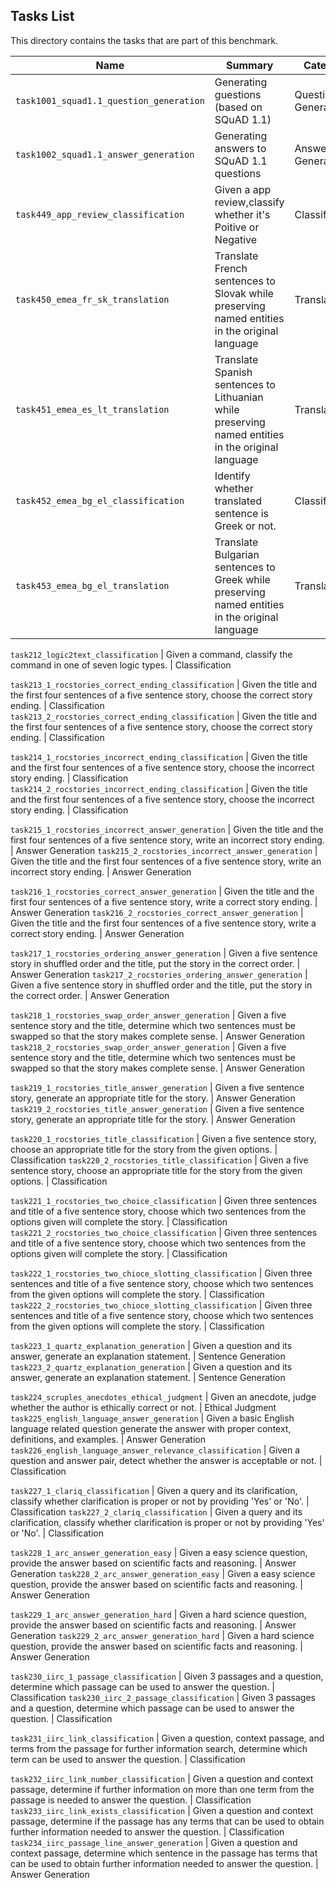 ## Tasks List 

This directory contains the tasks that are part of this benchmark. 


Name | Summary | Category
---- | ----------- | --------
`task1001_squad1.1_question_generation` | Generating guestions (based on SQuAD 1.1) | Question Generation  
`task1002_squad1.1_answer_generation` | Generating answers to SQuAD 1.1 questions | Answer Generation
`task449_app_review_classification` | Given a app review,classify whether it's Poitive or Negative | Classification
`task450_emea_fr_sk_translation` | Translate French sentences to Slovak while preserving named entities in the original language | Translation
`task451_emea_es_lt_translation` | Translate Spanish sentences to Lithuanian while preserving named entities in the original language | Translation
`task452_emea_bg_el_classification` | Identify whether translated sentence is Greek or not. | Classification
`task453_emea_bg_el_translation` | Translate Bulgarian sentences to Greek while preserving named entities in the original language | Translation

`task212_logic2text_classification` | Given a command, classify the command in one of seven logic types. | Classification

`task213_1_rocstories_correct_ending_classification` | Given the title and the first four sentences of a five sentence story, choose the correct story ending. | Classification
`task213_2_rocstories_correct_ending_classification` | Given the title and the first four sentences of a five sentence story, choose the correct story ending. | Classification

`task214_1_rocstories_incorrect_ending_classification` | Given the title and the first four sentences of a five sentence story, choose the incorrect story ending. | Classification
`task214_2_rocstories_incorrect_ending_classification` | Given the title and the first four sentences of a five sentence story, choose the incorrect story ending. | Classification


`task215_1_rocstories_incorrect_answer_generation` | Given the title and the first four sentences of a five sentence story, write an incorrect story ending. | Answer Generation
`task215_2_rocstories_incorrect_answer_generation` | Given the title and the first four sentences of a five sentence story, write an incorrect story ending. | Answer Generation


`task216_1_rocstories_correct_answer_generation` | Given the title and the first four sentences of a five sentence story, write a correct story ending. | Answer Generation
`task216_2_rocstories_correct_answer_generation` | Given the title and the first four sentences of a five sentence story, write a correct story ending. | Answer Generation


`task217_1_rocstories_ordering_answer_generation` | Given a five sentence story in shuffled order and the title, put the story in the correct order. | Answer Generation
`task217_2_rocstories_ordering_answer_generation` | Given a five sentence story in shuffled order and the title, put the story in the correct order. | Answer Generation



`task218_1_rocstories_swap_order_answer_generation` | Given a five sentence story and the title, determine which two sentences must be swapped so that the story makes complete sense. | Answer Generation
`task218_2_rocstories_swap_order_answer_generation` | Given a five sentence story and the title, determine which two sentences must be swapped so that the story makes complete sense. | Answer Generation



`task219_1_rocstories_title_answer_generation` | Given a five sentence story, generate an appropriate title for the story. | Answer Generation
`task219_2_rocstories_title_answer_generation` | Given a five sentence story, generate an appropriate title for the story. | Answer Generation


`task220_1_rocstories_title_classification` | Given a five sentence story, choose an appropriate title for the story from the given options. | Classification
`task220_2_rocstories_title_classification` | Given a five sentence story, choose an appropriate title for the story from the given options. | Classification

`task221_1_rocstories_two_choice_classification` | Given three sentences and title of a five sentence story, choose which two sentences from the options given will complete the story. | Classification
`task221_2_rocstories_two_choice_classification` | Given three sentences and title of a five sentence story, choose which two sentences from the options given will complete the story. | Classification


`task222_1_rocstories_two_chioce_slotting_classification` | Given three sentences and title of a five sentence story, choose which two sentences from the given options will complete the story. | Classification
`task222_2_rocstories_two_chioce_slotting_classification` | Given three sentences and title of a five sentence story, choose which two sentences from the given options will complete the story. | Classification


`task223_1_quartz_explanation_generation` | Given a question and its answer, generate an explanation statement. | Sentence Generation
`task223_2_quartz_explanation_generation` | Given a question and its answer, generate an explanation statement. | Sentence Generation


`task224_scruples_anecdotes_ethical_judgment` | Given an anecdote, judge whether the author is ethically correct or not. | Ethical Judgment
`task225_english_language_answer_generation` | Given a basic English language related question generate the answer with proper context, definitions, and examples. | Answer Generation
`task226_english_language_answer_relevance_classification` | Given a question and answer pair, detect whether the answer is acceptable or not. | Classification



`task227_1_clariq_classification`	| Given a query and its clarification, classify whether clarification is proper or not by providing 'Yes' or 'No'. | Classification
`task227_2_clariq_classification`	| Given a query and its clarification, classify whether clarification is proper or not by providing 'Yes' or 'No'. | Classification


`task228_1_arc_answer_generation_easy` | Given a easy science question, provide the answer based on scientific facts and reasoning. | Answer Generation
`task228_2_arc_answer_generation_easy` | Given a easy science question, provide the answer based on scientific facts and reasoning. | Answer Generation

`task229_1_arc_answer_generation_hard` | Given a hard science question, provide the answer based on scientific facts and reasoning. | Answer Generation
`task229_2_arc_answer_generation_hard` | Given a hard science question, provide the answer based on scientific facts and reasoning. | Answer Generation

`task230_iirc_1_passage_classification` | Given 3 passages and a question, determine which passage can be used to answer the question. | Classification
`task230_iirc_2_passage_classification` | Given 3 passages and a question, determine which passage can be used to answer the question. | Classification

`task231_iirc_link_classification` | Given a question, context passage, and terms from the passage for further information search, determine which term can be used to answer the question. | Classification

`task232_iirc_link_number_classification` | Given a question and context passage, determine if further information on more than one term from the passage is needed to answer the question. | Classification
`task233_iirc_link_exists_classification` | Given a question and context passage, determine if the passage has any terms that can be used to obtain further information needed to answer the question. | Classification
`task234_iirc_passage_line_answer_generation` | Given a question and context passage, determine which sentence in the passage has terms that can be used to obtain further information needed to answer the question. | Answer Generation
